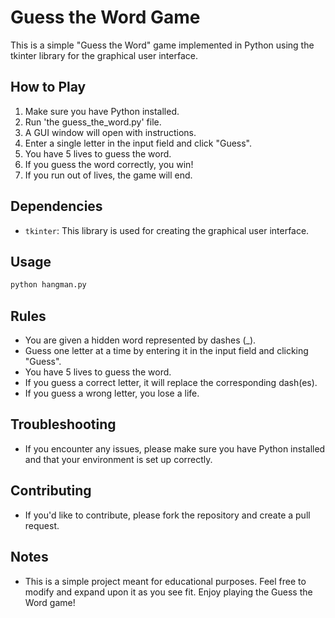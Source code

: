 # Guess the Word Game

This is a simple "Guess the Word" game implemented in Python using the tkinter library for the graphical user interface.

## How to Play

1. Make sure you have Python installed.
2. Run 'the guess_the_word.py' file.
3. A GUI window will open with instructions.
4. Enter a single letter in the input field and click "Guess".
5. You have 5 lives to guess the word.
6. If you guess the word correctly, you win!
7. If you run out of lives, the game will end.

## Dependencies

- `tkinter`: This library is used for creating the graphical user interface.

## Usage

```bash
python hangman.py
```

## Rules

- You are given a hidden word represented by dashes (_).
- Guess one letter at a time by entering it in the input field and clicking "Guess".
- You have 5 lives to guess the word.
- If you guess a correct letter, it will replace the corresponding dash(es).
- If you guess a wrong letter, you lose a life.

## Troubleshooting

- If you encounter any issues, please make sure you have Python installed and that your environment is set up correctly.

## Contributing

- If you'd like to contribute, please fork the repository and create a pull request.

## Notes

- This is a simple project meant for educational purposes. Feel free to modify and expand upon it as you see fit. Enjoy playing the Guess the Word game!
